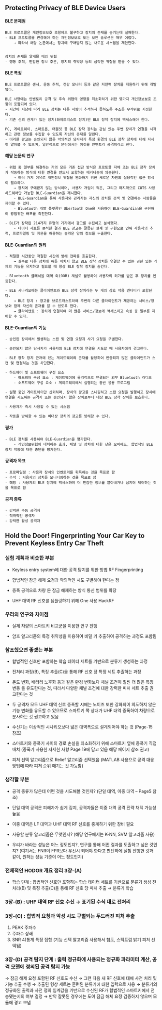 ## Protecting Privacy of BLE Device Users

#### BLE 문제점
    
    BLE 프로토콜은 개인정보보호 조항에도 불구하고 장치의 존재를 숨기는데 실패한다.
    - BLE 프로토콜을 변경해야 하는 개인정보보호 또는 보안 솔루션은 매우 어렵다.
        → 따라서 해당 논문에서는 장치에 구애받지 않는 새로운 시스템을 제안한다.
        
    
    장치의 존재를 알게될 때의 위협
    - 행동 추적, 민감한 정보 추론, 장치의 취약성 등의 심각한 위협을 받을 수 있다.


    
#### BLE 특징
    
    BLE 프로토콜은 센서, 운동 추적, 건강 모니터 등과 같은 저전력 장치를 지원하기 위해 개발됐다.
    
    BLE 사양에는 인벤토리 공격 및 후속 위협의 영향을 최소화하기 위한 몇가지 개인정보보호 조항이 포함되어 있다. 
    - 시간이 지남에 따라 BLE 장치는 다른 사람이 추적하지 못하도록 주소를 무작위로 지정한다.
    - 기존 신뢰 관계가 있는 장치(화이트리스트 장치)만 BLE 장착 장치에 액세스해야 한다.
    
    PC, 게이트웨이, 스마트폰, 태블릿 등 BLE 장착 장치는 관심 있는 주변 장치가 연결을 시작하고 관련 정보를 수집할 수 있도록 자신의 존재를 알린다. 
    - 이러한 광고는 승인되지 않은 악의적인 당사자가 특정 환경의 BLE 장착 장치에 대해 자세히 알아볼 수 있으며, 일반적으로 문헌에서는 이것을 인벤토리 공격이라고 한다.
    
#### 해당 논문의 연구
    - 위협 중 일부를 해결하는 거의 모든 기존 접근 방식은 프로토콜 자체 또는 BLE 장착 장치가 작동하는 방식에 대한 변경을 반드시 포함하는 메커니즘에 의존한다.
        → 여러 가지 이유로 개인정보 위협을 완화하기 위한 새로운 차원의 실용적인 접근 방식이 필요하다. 
        ⇒ 장치에 구애받지 않는 방식이며, 사용자 개입이 적은, 그리고 마지막으로 COTS 사용 하드웨어만 가능한 BLE-Guardian을 제시한다.
        - BLE-Guardian을 통해 사용자와 관리자는 자신의 장치를 검색 및 연결하는 사람들을 제어할 수 있다.
        - Bluetooth 개발 플랫폼인 Ubertooth One을 사용하여 BLE-Guardian을 구현하여 광범위한 배포를 촉진한다.
        
    - BLE가 장착된 214가지 유형의 기기에서 광고를 수집하고 분석했다.
        - 데이터 세트를 분석한 결과 BLE 광고는 잘못된 설계 및 구현으로 인해 사용자의 추적, 프로파일링 및 지문을 허용하는 놀라운 양의 정보를 누출한다.
    
#### BLE-Guardian의 원리
    - 적절한 시간동안 적절한 시간에 방해 전파를 호출한다.
        → 실수로 다른 장치에 해를 끼치지 않고 BLE 장착 장치를 연결할 수 있는 권한 있는 개체의 기능을 유지하고 필요할 때 항상 BLE 장착 장치를 숨긴다.
        
    - Bluetooth 클래식을 대역 외(OOB) 채널로 활용하여 사용자의 허가를 받은 후 장치를 인증한다.
    
    - BLE 시나리오에는 클라이언트와 BLE 장착 장치라는 두 개의 상호 작용 엔터티가 포함된다.
        → BLE 장치 : 광고를 브로드캐스트하여 주변의 다른 클라이언트가 제공하는 서비스/정보와 함께 자신의 존재를 알 수 있도록 한다.
        → 클라이언트 : 장치에 연결하여 더 많은 서비스/정보에 액세스하고 속성 중 일부를 제어할 수 있다. 
        
#### BLE-Guardian의 기능
    - 승인된 장치에서 발생하는 스캔 및 연결 요청과 사기 요청을 구별한다.
    
    - 승인되지 않은 당사자가 사용자의 BLE 장치에 연결을 시도할 때 사용자에게 경고한다.
    
    - BLE 장착 장치 근처에 있는 게이트웨이의 존재를 활용하여 인증되지 않은 클라이언트가 스캔 및 연결하는 것을 차단한다.
    
    - 하드웨어 및 소프트웨어 구성 요소
        - 하드웨어 구성 요소 : 게이트웨이에 물리적으로 연결되는 외부 Bluetooth 라디오
        - 소프트웨어 구성 요소 : 게이트웨이에서 실행되는 동반 응용 프로그램
        
    - 실행 중인 게이트웨이만 신뢰하며, 장치의 광고를 스니핑하고 스캔 요청을 발행하고 장치에 연결을 시도하는 공격자 또는 승인되지 않은 장치로부터 대상 BLE 장착 장치를 보호한다.
    
    - 사용자가 즉시 사용할 수 있는 시스템
    
    - 작동을 방해할 수 있는 비대상 장치의 광고를 방해할 수 있다.

#### 평가
    - BLE 장치를 사용하여 BLE-Guardian을 평가한다.
        - 개인정보위협에 대처하는 효과, 채널 및 장치에 대한 낮은 오버헤드, 합법적인 BLE 장치 작동에 대한 중단을 평가한다.
        
#### 공격자 목표
    - 프로파일링 : 사용자 장치의 인벤토리를 획득하는 것을 목표로 함
    - 추적 : 사용자의 장치를 모니터링하는 것을 목표로 함
    - 해밍 : 사용자의 BLE 장치에 액세스하여 더 민감한 정보를 알아내거나 심지어 제어하는 것을 목표로 함

#### 공격 종류
    - 강력한 수동 공격자
    - 적극적인 공격자
    - 강력한 활성 공격자

## Hold the Door! Fingerprinting Your Car Key to Prevent Keyless Entry Car Theft

### 실험 계획과 비슷한 부분
- Keyless entry system에 대한 공격 탐지를 위한 방법
    RF Fingerprinting
    
- 합법적인 잠금 해제 요청과 악의적인 시도 구별해야 한다는 점

- 증폭 공격으로 차량 문 잠금 해제하는 방식
    통신 범위를 확장
    
- UHF 대역 RF 신호를 샘플링하기 위해  One 사용
    HackRF
    
### 우리의 연구와 차이점
- 실제 차량의 스마트키 비교군을 이용한 연구 진행

- 암호 알고리즘의 특정 취약성을 이용하여 비밀 키 추출하여 공격하는 과정도 포함됨

### 참조했으면 좋겠는 부분
- 합법적인 신호만 포함하는 학습 데이터 세트를 기반으로 분류기 생성하는 과정

- 전처리 과정(B), 특징 추출(C)을 통해 RF 신호 당 특징 세트 추출하는 과정

- 온도 변화, 배터리 노후화 등과 같은 환경 변화보다 채널 조건이 훨씬 더 많은 특징 변동 을 유도한다는 것, 따라서 다양한 채널 조건에 대한 강력한 피처 세트 추출 권고한다는 것

- 두 공격자 모두 UHF 대역 신호 증폭할 시에는 노이즈 또한 강화되어 의도하지 않은 기능 변화를 유도할 수 있으므로 스마트키 쪽 상대가 UHF 대역 증폭하여 차량으로 분사하는 것 권고하고 있음

- 수신기는 이상적인 시나리오보다 넓은 대역폭으로 설계되어야 하는 것 (Page-15 참조)

- 스마트키와 증폭기 사이의 경로 손실을 최소화하기 위해 스마트키 옆에 증폭기 직접 배치 (증폭기 사용한 자세한 사항 Page 19에 담고 있음 해당 페이지 참조 권고)

- 피처 선택 알고리즘으로 Relief 알고리즘 선택했음 (MATLAB 사용으로 공격 대응 방법에 따라 피처 순위 매기는 것 가능함)

### 생각할 부분

- 공격 종류가 많은데 어떤 것을 시도해볼 것인지? (단일 대역, 이중 대역 – Page5 참조)

- 단일 대역 공격은 피해자가 쉽게 감지, 공격자들은 이중 대역 공격 전략 채택 가능성 높음

- 이중 대역은 LF 대역과 UHF 대역 RF 신호를 중계하기 위한 장비 필요

- 사용할 분류 알고리즘은 무엇인지? (해당 연구에서는 K-NN, SVM 알고리즘 사용)

- 우리가 바라는 성능은 어느 정도인지?, 연구를 통해 어떤 결과를 도출하고 싶은 것인지? (여기서는 FNR이 FPR보다 우선시 되어야 한다고 판단하에 실험 진행한 것과 같이, 원하는 성능 기준이 어느 정도인지)

### 전체적인 HODOR 개요 정리 3장-(A)

- 학습 단계 : 합법적인 신호만 포함하는 학습 데이터 세트를 기반으로 분류기 생성
전처리(B) 및 특징 추출(C)을 통해 RF 신호 당 피처 추출 → 분류기 학습

### 3장-(B) : UHF 대역 RF 신호 수신 → 표기된 수식 대로 전처리

### 3장-(C) : 합법적 요청과 악성 시도 구별되는 두드러진 피처 추출

1) PEAK 주파수
2) 주파수 상쇄
3) SNR
4)통계 특징 집합 (기능 선택 알고리즘 사용해서 첨도, 스펙트럼 밝기 피처 선택됨)

### 3장-(D) 공격 탐지 단계 : 출력 정규화에 사용되는 정규화 파라미터 계산, 공격 모델에 정의된 공격 탐지 가능

→ 잠금 해제 요청 포함된 RF 신호도 수신
→ 그런 다음 새 RF 신호에 대해 사전 처리 및 기능 추출 수행
→ 추출된 형상 세트는 훈련된 분류기에 대한 입력으로 사용
→ 분류기의 정규화된 출력과 사전 정의 임계값을 기반으로 수신된 RF가 합법적인 스마트키에서 전송됐는지의 여부 결정
→ 만약 잘못된 경우에는 도어 잠금 해체 요정 검증하지 않으며 모듈에 경고 보냄

